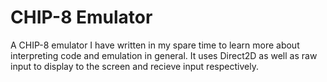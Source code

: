 # CHIP-8 Emulator
A CHIP-8 emulator I have written in my spare time to learn more about interpreting code and emulation in general.
It uses Direct2D as well as raw input to display to the screen and recieve input respectively.
